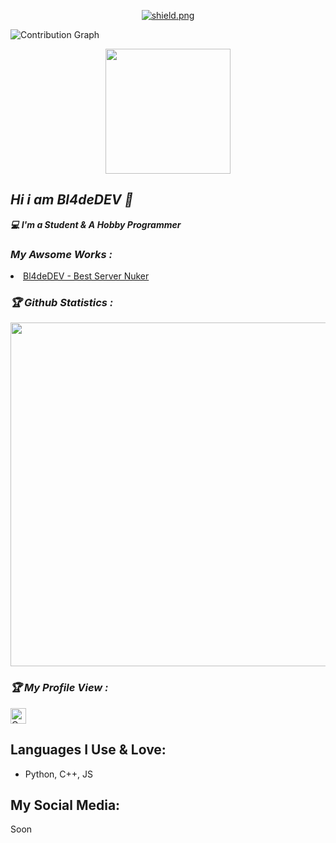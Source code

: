 <p align="center"><a href="https://discord.gg/euMQqBF9uf" target="_blank"><img src="https://discordapp.com/api/guilds/302094807046684672/widget.png?style=shield" alt="shield.png"></a></p></p>

![Contribution Graph](https://activity-graph.herokuapp.com/graph?username=Bl4deDEV&theme=dracula&bg_color=00000000&color=878787&line=4c8ed9&point=00000000&area=true&hide_border=tru)

<p align="center">
<!-- !Bl4deDEV Stats](https://github-profile-summary-cards.vercel.app/api/cards/repos-per-language?username=Bl4deDEV&theme=solarized_dark) -->
<img height="200" src="https://github-profile-summary-cards.vercel.app/api/cards/repos-per-language?username=Bl4deDEV&theme=solarized_dark"/>
</p>

<h2><b><i>Hi i am Bl4deDEV 👋</i></b></h2>
<b><i>💻 I'm a Student & A Hobby Programmer</i></b>

<h3><b><i> My Awsome Works :</i></b></h3>
<li> <a href="https://github.com/Bl4deDEV/Best-Discord-Server-Nuker-wizz-Bot">Bl4deDEV - Best Server Nuker</a>


<h3><b><i>🏆 Github Statistics :</i></b></h3>
<a href="https://github.com/Bl4deDEV"><img width=550 src="https://github-profile-trophy.vercel.app/?username=Bl4deDEV&theme=dracula&no-frame=true&title=Followers,Stars,Commit,Repository,Issues"/></a>

<h3><b><i>🏆 My Profile View :</i></b></h3>
<a href="https://github.com/Bl4deDEV"><img height="25" title="Counter" src="https://komarev.com/ghpvc/?username=Bl4deDEV&color=blueviolet&style=flat-square"></a>

## Languages I Use & Love:
- Python, C++, JS


## My Social Media:
Soon
 
